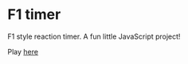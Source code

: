 # F1 timer
F1 style reaction timer.
A fun little JavaScript project!

Play <a href="https://gkokosis.tech/projects/f1start/">here</a>
